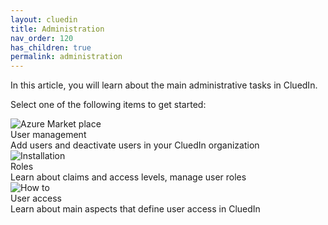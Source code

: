 ```yaml
---
layout: cluedin
title: Administration
nav_order: 120
has_children: true
permalink: administration
---
```


In this article, you will learn about the main administrative tasks in CluedIn.

Select one of the following items to get started:

<div class="card-line">
  <div class="card" href="/administration/user-management">
    <div class="icon"><img src='{{ "/assets/icons/user-management.svg" | relative_url }}' alt="Azure Market place"/></div>
    <div class="title">User management</div>
    <div class="content">Add users and deactivate users in your CluedIn organization</div>
  </div>
   <div class="card" href="/administration/roles">
    <div class="icon"><img src='{{ "/assets/icons/installation.svg" | relative_url }}' alt="Installation"/></div>
    <div class="title">Roles</div>
    <div class="content">Learn about claims and access levels, manage user roles</div>
  </div>
   <div class="card" href="/administration/user-access">
    <div class="icon"><img src='{{ "/assets/icons/permissions.svg" | relative_url }}' alt="How to"/></div>
    <div class="title">User access</div>
    <div class="content">Learn about main aspects that define user access in CluedIn</div>
  </div>
</div>

